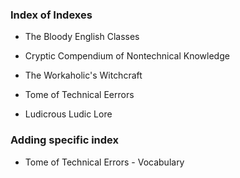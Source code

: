 ### Index of Indexes

- The Bloody English Classes


- Cryptic Compendium of Nontechnical Knowledge


- The Workaholic's Witchcraft


- Tome of Technical Eerrors


- Ludicrous Ludic Lore


### Adding specific index 

- Tome of Technical Errors - Vocabulary


